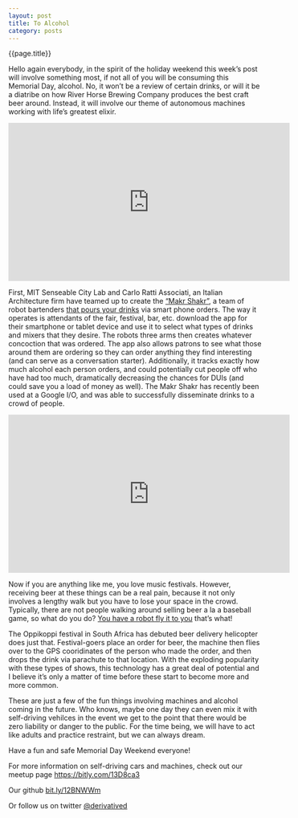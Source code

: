 ```yaml
---
layout: post
title: To Alcohol
category: posts
---
```

{{page.title}} 

Hello again everybody, in the spirit of the holiday weekend this week’s post will involve something most, if not all of you will be consuming this Memorial Day, alcohol. No, it won’t be a review of certain drinks, or will it be a diatribe on how River Horse Brewing Company produces the best craft beer around. Instead, it will involve our theme of autonomous machines working with life’s greatest elixir.

<p align="center"><iframe width="560" height="315" src="http://www.youtube.com/embed/gdvfDTZcHQM" frameborder="0" allowfullscreen></iframe></p>

First, MIT Senseable City Lab and Carlo Ratti Associati, an Italian Architecture firm have teamed up to create the <a href="http://bit.ly/13M49pT">“Makr Shakr”</a>, a team of robot bartenders <a href="http://bit.ly/17L3TNb">that pours your drinks</a> via smart phone orders. The way it operates is attendants of the fair, festival, bar, etc. download the app for their smartphone or tablet device and use it to select what types of drinks and mixers that they desire. The robots three arms then creates whatever concoction that was ordered. The app also allows patrons to see what those around them are ordering so they can order anything they find interesting (and can serve as a conversation starter). Additionally, it tracks exactly how much alcohol each person orders, and could potentially cut people off who have had too much, dramatically decreasing the chances for DUIs (and could save you a load of money as well). The Makr Shakr has recently been used at a Google I/O, and was able to successfully disseminate drinks to a crowd of people.

<p align="center"><iframe width="560" height="315" src="http://www.youtube.com/embed/janur7RJwm0" frameborder="0" allowfullscreen></iframe></p>

Now if you are anything like me, you love music festivals. However, receiving beer at these things can be a real pain, because it not only involves a lengthy walk but you have to lose your space in the crowd. Typically, there are not people walking around selling beer a la a baseball game, so what do you do? <a href= "http://bit.ly/139UqMg">You have a robot fly it to you</a>  that’s what!

The Oppikoppi festival in South Africa has debuted beer delivery helicopter does just that. Festival-goers place an order for beer, the machine then flies over to the GPS cooridinates of the person who made the order, and then drops the drink via parachute to that location. With the exploding popularity with these types of shows, this technology has a great deal of potential and I believe it’s only a matter of time before these start to become more and more common.

These are just a few of the fun things involving machines and alcohol coming in the future. Who knows, maybe one day they can even mix it with self-driving vehilces in the event we get to the point that there would be zero liability or danger to the public. For the time being, we will have to act like adults and practice restraint, but we can always dream. 

Have a fun and safe Memorial Day Weekend everyone!

For more information on self-driving cars and machines, check out our meetup page <a href="https://bitly.com/13D8ca3" class="meetup">https://bitly.com/13D8ca3</a>

Our github <a href="http://bit.ly/16xwE1O" class="github">bit.ly/12BNWWm</a>

Or follow us on twitter <a href="https://twitter.com/DerivativeD" class="twitter">@derivatived</a>
